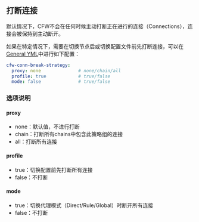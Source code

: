 ## 打断连接

默认情况下，CFW不会在任何时候主动打断正在进行的连接（Connections），连接会被保持到主动断开。

如果在特定情况下，需要在切换节点后或切换配置文件前先打断连接，可以在[General YML](ui/general.md)中进行如下配置：

```yaml
cfw-conn-break-strategy:
  proxy: none              # none/chain/all
  profile: true            # true/false
  mode: false              # true/false
```

### 选项说明

#### proxy
  - none：默认值，不进行打断
  - chain：打断所有chains中包含此策略组的连接
  - all：打断所有连接

#### profile
  - true：切换配置前先打断所有连接
  - false：不打断

#### mode
  - true：切换代理模式（Direct/Rule/Global）时断开所有连接
  - false：不打断